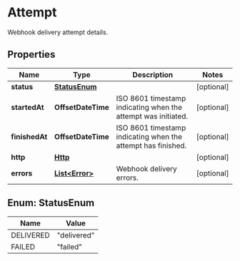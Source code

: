 

# Attempt

Webhook delivery attempt details.

## Properties

| Name | Type | Description | Notes |
|------------ | ------------- | ------------- | -------------|
|**status** | [**StatusEnum**](#StatusEnum) |  |  [optional] |
|**startedAt** | **OffsetDateTime** | ISO 8601 timestamp indicating when the attempt was initiated. |  [optional] |
|**finishedAt** | **OffsetDateTime** | ISO 8601 timestamp indicating when the attempt has finished. |  [optional] |
|**http** | [**Http**](Http.md) |  |  [optional] |
|**errors** | [**List&lt;Error&gt;**](Error.md) | Webhook delivery errors. |  [optional] |



## Enum: StatusEnum

| Name | Value |
|---- | -----|
| DELIVERED | &quot;delivered&quot; |
| FAILED | &quot;failed&quot; |



